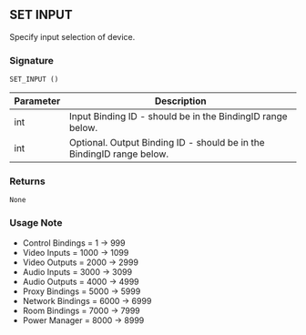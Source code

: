 ## SET INPUT

Specify input selection of device.


### Signature

`SET_INPUT ()`

| Parameter | Description |
| --- | --- |
| int | Input Binding ID - should be in the BindingID range below. |
| int | Optional. Output Binding ID - should be in the BindingID range below. |


### Returns

`None`


### Usage Note

-  Control Bindings = 1 -\> 999
- Video Inputs = 1000 -\> 1099
- Video Outputs = 2000 -\> 2999
- Audio Inputs = 3000 -\> 3099
- Audio Outputs = 4000 -\> 4999
- Proxy Bindings = 5000 -\> 5999
- Network Bindings = 6000 -\> 6999
- Room Bindings = 7000 -\> 7999
- Power Manager = 8000 -\> 8999


